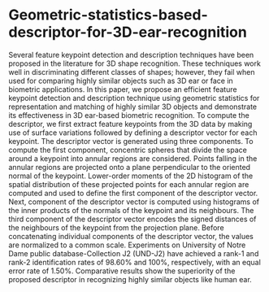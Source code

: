 # Geometric-statistics-based-descriptor-for-3D-ear-recognition
Several feature keypoint detection and description techniques have been proposed in the literature for 3D shape recognition. These techniques work well in discriminating different classes of shapes; however, they fail when used for comparing highly similar objects such as 3D ear or face in biometric applications. In this paper, we propose an efficient feature keypoint detection and description technique using geometric statistics for representation and matching of highly similar 3D objects and demonstrate its effectiveness in 3D ear-based biometric recognition. To compute the descriptor, we first extract feature keypoints from the 3D data by making use of surface variations followed by defining a descriptor vector for each keypoint. The descriptor vector is generated using three components. To compute the first component, concentric spheres that divide the space around a keypoint into annular regions are considered. Points falling in the annular regions are projected onto a plane perpendicular to the oriented normal of the keypoint. Lower-order moments of the 2D histogram of the spatial distribution of these projected points for each annular region are computed and used to define the first component of the descriptor vector. Next, component of the descriptor vector is computed using histograms of the inner products of the normals of the keypoint and its neighbours. The third component of the descriptor vector encodes the signed distances of the neighbours of the keypoint from the projection plane. Before concatenating individual components of the descriptor vector, the values are normalized to a common scale. Experiments on University of Notre Dame public database-Collection J2 (UND-J2) have achieved a rank-1 and rank-2 identification rates of 98.60% and 100%, respectively, with an equal error rate of 1.50%. Comparative results show the superiority of the proposed descriptor in recognizing highly similar objects like human ear.
